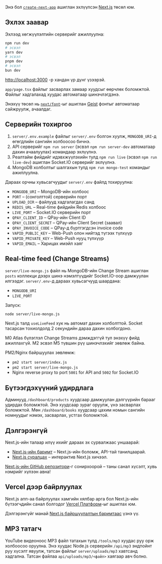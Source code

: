Энэ бол [`create-next-app`](https://nextjs.org/docs/app/api-reference/cli/create-next-app) ашиглан эхлүүлсэн [Next.js](https://nextjs.org) төсөл юм.

## Эхлэх заавар

Эхлээд хөгжүүлэлтийн серверийг ажиллуулна:

```bash
npm run dev
# эсвэл
yarn dev
# эсвэл
pnpm dev
# эсвэл
bun dev
```

[http://localhost:3000](http://localhost:3000) -р хандан үр дүнг үзээрэй.

`app/page.tsx` файлыг засварлах замаар хуудсыг өөрчлөх боломжтой. Файлыг хадгалахад хуудас автоматаар шинэчлэгдэнэ.

Энэхүү төсөл нь [`next/font`](https://nextjs.org/docs/app/building-your-application/optimizing/fonts)-ыг ашиглан [Geist](https://vercel.com/font) фонтыг автоматаар сайжруулж, ачаалдаг.

## Серверийн тохиргоо

1. `server/.env.example` файлыг `server/.env` болгон хуулж, `MONGODB_URI`-д өгөгдлийн сангийн холбоосоо бичнэ.
2. API серверийг `npm run server` (эсвэл `npm run server-dev` автоматаар дахин ачаалуулах) командаар эхлүүлнэ.
3. Реалтайм фийдийг идэвхжүүлэхийн тулд `npm run live` (эсвэл `npm run live-dev`) ашиглан Socket.IO серверийг эхлүүлнэ.
4. MongoDB холболтыг шалгахын тулд `npm run mongo-test` командыг ажиллуулна.

Дараах орчны хувьсагчуудыг `server/.env` файлд тохируулна:

- `MONGODB_URI` – MongoDB-ийн холбоос
- `PORT` – (сонголттой) серверийн порт
- `UPLOAD_DIR` – файлууд хадгалагдах санд
- `REDIS_URL` – Real-time фийдийн Redis холбоос
- `LIVE_PORT` – Socket.IO серверийн порт
- `QPAY_CLIENT_ID` – QPay-ийн Client ID
- `QPAY_CLIENT_SECRET` – QPay-ийн Client Secret (заавал)
- `QPAY_INVOICE_CODE` – QPay-д бүртгэгдсэн invoice code
- `VAPID_PUBLIC_KEY` – Web-Push олон нийтэд түгээх түлхүүр
- `VAPID_PRIVATE_KEY` – Web-Push нууц түлхүүр
- `VAPID_EMAIL` – Харицах имэйл хаяг

## Real-time feed (Change Streams)

`server/live-mongo.js` файл нь MongoDB-ийн Change Stream ашиглан `posts` коллекци дээрх шинэ нэмэлтүүдийг Socket.IO-оор дамжуулан илгээдэг. `server/.env`-д дараах хувьсагчууд шаардана:

- `MONGODB_URI`
- `LIVE_PORT`

Запуск:

```bash
node server/live-mongo.js
```

Next.js талд `useLiveFeed` хук нь автомат дахин холболттой. Socket тасарсан тохиолдолд 2 секундийн дараа дахин холбогдоно.

M0 Atlas бүлэглэл Change Streams дэмждэггүй тул энэхүү фийд ажиллахгүй. M2 эсвэл M5 түвшин рүү шинэчлэхийг зөвлөж байна.

PM2/Nginx байршуулах зөвлөмж:

- `pm2 start server/index.js`
- `pm2 start server/live-mongo.js`
- Nginx reverse proxy to port `5001` for API and `5002` for Socket.IO

## Бүтээгдэхүүний удирдлага

Админууд `/dashboard/products` хуудсаар дамжуулан дэлгүүрийн барааг удирдах боломжтой. Энэ хуудсаар зураг оруулж, үнэ засварлах боломжтой.
Мөн `/dashboard/books` хуудсаар цахим номын сангийн номнуудыг нэмэх, засварлах, устгах боломжтой.

## Дэлгэрэнгүй

Next.js-ийн талаар илүү ихийг дараах эх сурвалжаас уншаарай:

- [Next.js-ийн баримт](https://nextjs.org/docs) – Next.js-ийн боломж, API-тай танилцаарай.
- [Next.js суралцах](https://nextjs.org/learn) – интерактив Next.js хичээл.

[Next.js-ийн GitHub репозитори](https://github.com/vercel/next.js)-г сонирхоорой – таны санал хүсэлт, хувь нэмрийг хүлээн авна!

## Vercel дээр байрлуулах

Next.js апп-аа байрлуулах хамгийн хялбар арга бол Next.js-ийн бүтээгчдийн санал болгодог [Vercel Платформ](https://vercel.com/new?utm_medium=default-template&filter=next.js&utm_source=create-next-app&utm_campaign=create-next-app-readme)-ыг ашиглах юм.

Дэлгэрэнгүйг манай [Next.js байршуулалтын баримтаас](https://nextjs.org/docs/app/building-your-application/deploying) үзнэ үү.

## MP3 татагч

YouTube видеоноос MP3 файл татахын тулд `/tools/mp3` хуудас руу орж холбоосоо
оруулна. Энэ хуудас Node.js серверийн `/api/mp3` эндпойнт руу хүсэлт явуулж,
татсан файлыг `server/uploads/mp3` хавтсанд хадгална. Татсан файлаа `api/uploads/mp3/<файл>`
хаягаар авч болно.
